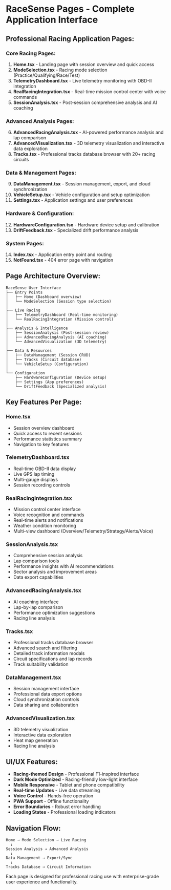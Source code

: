 # RaceSense Pages - Complete Application Interface

## Professional Racing Application Pages:

### **Core Racing Pages:**

1. **Home.tsx** - Landing page with session overview and quick access
2. **ModeSelection.tsx** - Racing mode selection (Practice/Qualifying/Race/Test)
3. **TelemetryDashboard.tsx** - Live telemetry monitoring with OBD-II integration
4. **RealRacingIntegration.tsx** - Real-time mission control center with voice commands
5. **SessionAnalysis.tsx** - Post-session comprehensive analysis and AI coaching

### **Advanced Analysis Pages:**

6. **AdvancedRacingAnalysis.tsx** - AI-powered performance analysis and lap comparison
7. **AdvancedVisualization.tsx** - 3D telemetry visualization and interactive data exploration
8. **Tracks.tsx** - Professional tracks database browser with 20+ racing circuits

### **Data & Management Pages:**

9. **DataManagement.tsx** - Session management, export, and cloud synchronization
10. **VehicleSetup.tsx** - Vehicle configuration and setup optimization
11. **Settings.tsx** - Application settings and user preferences

### **Hardware & Configuration:**

12. **HardwareConfiguration.tsx** - Hardware device setup and calibration
13. **DriftFeedback.tsx** - Specialized drift performance analysis

### **System Pages:**

14. **Index.tsx** - Application entry point and routing
15. **NotFound.tsx** - 404 error page with navigation

## Page Architecture Overview:

```
RaceSense User Interface
├── Entry Points
│   ├── Home (Dashboard overview)
│   └── ModeSelection (Session type selection)
│
├── Live Racing
│   ├── TelemetryDashboard (Real-time monitoring)
│   └── RealRacingIntegration (Mission control)
│
├── Analysis & Intelligence
│   ├── SessionAnalysis (Post-session review)
│   ├── AdvancedRacingAnalysis (AI coaching)
│   └── AdvancedVisualization (3D telemetry)
│
├── Data & Resources
│   ├── DataManagement (Session CRUD)
│   ├── Tracks (Circuit database)
│   └── VehicleSetup (Configuration)
│
└── Configuration
    ├── HardwareConfiguration (Device setup)
    ├── Settings (App preferences)
    └── DriftFeedback (Specialized analysis)
```

## Key Features Per Page:

### **Home.tsx**

- Session overview dashboard
- Quick access to recent sessions
- Performance statistics summary
- Navigation to key features

### **TelemetryDashboard.tsx**

- Real-time OBD-II data display
- Live GPS lap timing
- Multi-gauge displays
- Session recording controls

### **RealRacingIntegration.tsx**

- Mission control center interface
- Voice recognition and commands
- Real-time alerts and notifications
- Weather condition monitoring
- Multi-view dashboard (Overview/Telemetry/Strategy/Alerts/Voice)

### **SessionAnalysis.tsx**

- Comprehensive session analysis
- Lap comparison tools
- Performance insights with AI recommendations
- Sector analysis and improvement areas
- Data export capabilities

### **AdvancedRacingAnalysis.tsx**

- AI coaching interface
- Lap-by-lap comparison
- Performance optimization suggestions
- Racing line analysis

### **Tracks.tsx**

- Professional tracks database browser
- Advanced search and filtering
- Detailed track information modals
- Circuit specifications and lap records
- Track suitability validation

### **DataManagement.tsx**

- Session management interface
- Professional data export options
- Cloud synchronization controls
- Data sharing and collaboration

### **AdvancedVisualization.tsx**

- 3D telemetry visualization
- Interactive data exploration
- Heat map generation
- Racing line analysis

## UI/UX Features:

- **Racing-themed Design** - Professional F1-inspired interface
- **Dark Mode Optimized** - Racing-friendly low-light interface
- **Mobile Responsive** - Tablet and phone compatibility
- **Real-time Updates** - Live data streaming
- **Voice Control** - Hands-free operation
- **PWA Support** - Offline functionality
- **Error Boundaries** - Robust error handling
- **Loading States** - Professional loading indicators

## Navigation Flow:

```
Home → Mode Selection → Live Racing
  ↓
Session Analysis → Advanced Analysis
  ↓
Data Management → Export/Sync
  ↓
Tracks Database → Circuit Information
```

Each page is designed for professional racing use with enterprise-grade user experience and functionality.
